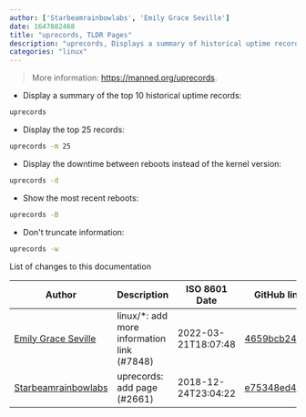 ```yaml
---
author: ['Starbeamrainbowlabs', 'Emily Grace Seville']
date: 1647882468
title: "uprecords, TLDR Pages"
description: "uprecords, Displays a summary of historical uptime records."
categories: "linux"
---
```

> More information: <https://manned.org/uprecords>.

- Display a summary of the top 10 historical uptime records:

```bash
uprecords
```

- Display the top 25 records:

```bash
uprecords -m 25
```

- Display the downtime between reboots instead of the kernel version:

```bash
uprecords -d
```

- Show the most recent reboots:

```bash
uprecords -B
```

- Don't truncate information:

```bash
uprecords -w
```
List of changes to this documentation


Author | Description | ISO 8601 Date | GitHub link
------|-----|-----|-----
[Emily Grace Seville](mailto:emilyseville7cf@gmail.com) | linux/*: add more information link (#7848) | 2022-03-21T18:07:48 | [4659bcb243ac](https://github.com/tldr-pages/tldr/commit/4659bcb243ac572c9e0c95117097801f1e62bda4)
[Starbeamrainbowlabs](mailto:sbrl@starbeamrainbowlabs.com) | uprecords: add page (#2661) | 2018-12-24T23:04:22 | [e75348ed4f71](https://github.com/tldr-pages/tldr/commit/e75348ed4f713817407e6eb0bbd6b237c9f4d99c)

